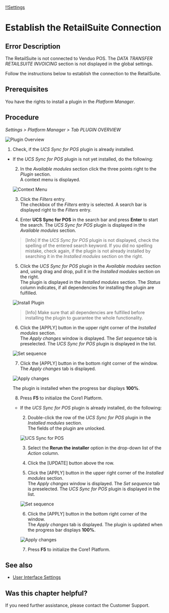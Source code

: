 [!!Settings](Settings)

# Establish the RetailSuite Connection

## Error Description
The RetailSuite is not connected to Venduo POS. The *DATA TRANSFER RETAILSUITE INVOICING* section is not displayed in the global settings.

Follow the instructions below to establish the connection to the RetailSuite.

## Prerequisites

You have the rights to install a plugin in the *Platform Manager*.

## Procedure

*Settings > Platform Manager > Tab PLUGIN OVERVIEW*

![Plugin Overview](/Assets/Screenshots/Settings/PlatformManager/PluginOverview.png "[Plugin Overview]")

1. Check, if the *UCS Sync for POS* plugin is already installed.   

- If the *UCS Sync for POS* plugin is not yet installed, do the following:

  2. In the *Available modules* section click the three points right to the *Plugin* section.   
    A context menu is displayed.

    ![Context Menu](/Assets/Screenshots/Settings/PlatformManager/ContextMenu.png "[Context Menu]")

  3. Click the *Filters* entry.   
    The checkbox of the *Filters* entry is selected. A search bar is displayed right to the *Filters* entry.   

  4. Enter **UCS Sync for POS** in the search bar and press **Enter** to start the search.
    The *UCS Sync for POS* plugin is displayed in the *Available modules* section.

    > [Info] If the *UCS Sync for POS* plugin is not displayed, check the spelling of the entered search keyword. If you did no spelling mistake, check again, if the plugin is not already installed by searching it in the *Installed modules* section on the right.

  5. Click the *UCS Sync for POS* plugin in the *Available modules* section and, using drag and drop, pull it in the *Installed modules* section on the right.   
  The plugin is displayed in the *Installed modules* section. The *Status* column indicates, if all dependencies for installing the plugin are fulfilled.

    ![Install Plugin](/Assets/Screenshots/Settings/PlatformManager/InstallPlugin.png "[Install Plugin]")

    > [Info] Make sure that all dependencies are fulfilled before installing the plugin to guarantee the whole functionality.

  6. Click the [APPLY] button in the upper right corner of the *Installed modules* section.   
    The *Apply changes* window is displayed. The *Set sequence* tab is preselected. The *UCS Sync for POS* plugin is displayed in the list.

    ![Set sequence](/Assets/Screenshots/Settings/PlatformManager/SetSequence.png "[Set sequence]")

  7. Click the [APPLY] button in the bottom right corner of the window.   
    The *Apply changes* tab is displayed.

    ![Apply changes](/Assets/Screenshots/Settings/PlatformManager/ApplyChanges.png "[Apply changes]")

    The plugin is installed when the progress bar displays **100%**.

  8. Press **F5** to initialize the Core1 Platform.


  - If the *UCS Sync for POS* plugin is already installed, do the following:

    2. Double-click the row of the *UCS Sync for POS* plugin in the *Installed modules* section.  
      The fields of the plugin are unlocked.

      ![UCS Sync for POS](/Assets/Screenshots/Settings/PlatformManager/UCSSyncPOS.png "[UCS Sync for POS]")

    3. Select the **Rerun the installer** option in the drop-down list of the *Action* column.

    4. Click the [UPDATE] button above the row.

    5. Click the [APPLY] button in the upper right corner of the *Installed modules* section.   
      The *Apply changes* window is displayed. The *Set sequence* tab is preselected. The *UCS Sync for POS* plugin is displayed in the list.

      ![Set sequence](/Assets/Screenshots/Settings/PlatformManager/SetSequence.png "[Set sequence]")

    6. Click the [APPLY] button in the bottom right corner of the window.   
      The *Apply changes* tab is displayed. The plugin is updated when the progress bar displays **100%**.

      ![Apply changes](/Assets/Screenshots/Settings/PlatformManager/ApplyChanges.png "[Apply changes]")

    7. Press **F5** to initialize the Core1 Platform.



## See also

- [User Interface Settings](/Settings/UserInterface/00_UserInterface.md)


## Was this chapter helpful?

If you need further assistance, please contact the Customer Support.
